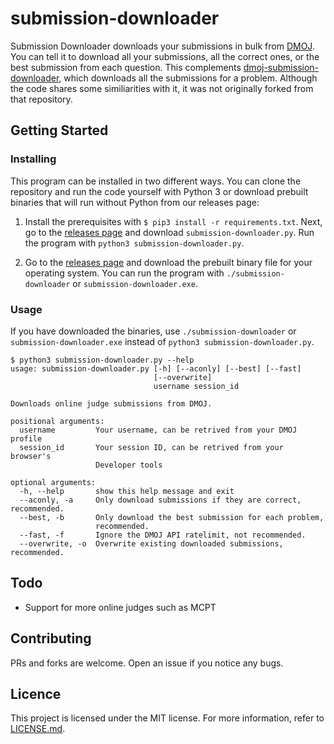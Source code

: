 # submission-downloader
Submission Downloader downloads your submissions in bulk from [DMOJ](https://dmoj.ca/). You can tell it to download all your submissions, all the correct ones, or the best submission from each question. This complements [dmoj-submission-downloader](https://github.com/Ninjaclasher/dmoj-submission-downloader), which downloads all the submissions for a problem. Although the code shares some similiarities with it, it was not originally forked from that repository.

## Getting Started

### Installing
This program can be installed in two different ways. You can clone the repository and run the code yourself with Python 3 or download prebuilt binaries that will run without Python from our releases page:

1. Install the prerequisites with ```$ pip3 install -r requirements.txt```. Next, go to the [releases page](https://github.com/ComputerGenius152/submission-downloader/releases) and download ```submission-downloader.py```. Run the program with ```python3 submission-downloader.py```.

2. Go to the [releases page](https://github.com/ComputerGenius152/submission-downloader/releases) and download the prebuilt binary file for your operating system. You can run the program with ```./submission-downloader``` or ```submission-downloader.exe```.

### Usage

If you have downloaded the binaries, use ```./submission-downloader``` or ```submission-downloader.exe``` instead of ```python3 submission-downloader.py```.

```
$ python3 submission-downloader.py --help
usage: submission-downloader.py [-h] [--aconly] [--best] [--fast]
                                [--overwrite]
                                username session_id

Downloads online judge submissions from DMOJ.

positional arguments:
  username         Your username, can be retrived from your DMOJ profile
  session_id       Your session ID, can be retrived from your browser's
                   Developer tools

optional arguments:
  -h, --help       show this help message and exit
  --aconly, -a     Only download submissions if they are correct, recommended.
  --best, -b       Only download the best submission for each problem,
                   recommended.
  --fast, -f       Ignore the DMOJ API ratelimit, not recommended.
  --overwrite, -o  Overwrite existing downloaded submissions, recommended.
  ```

## Todo
- Support for more online judges such as MCPT

## Contributing
PRs and forks are welcome. Open an issue if you notice any bugs.

## Licence
This project is licensed under the MIT license. For more information, refer to [LICENSE.md](LICENSE.md).
